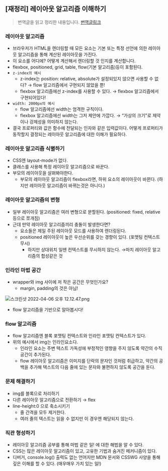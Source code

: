 ## [재정리] 레이아웃 알고리즘 이해하기

> 번역글을 읽고 정리한 내용입니다. [번역글링크](https://junghan92.medium.com/%EB%B2%88%EC%97%AD-%EB%A0%88%EC%9D%B4%EC%95%84%EC%9B%83-%EC%95%8C%EA%B3%A0%EB%A6%AC%EC%A6%98-%EC%9D%B4%ED%95%B4%ED%95%98%EA%B8%B0-baed8b1eca5f)

### 레이아웃 알고리즘

- 브라우저가 HTML을 렌더링할 때 모든 요소는 기본 또는 특정 선언에 의한 레이아웃 알고리즘을 통해 계산된 레이아웃을 가진다.
- 이 요소를 어디에? 어떻게 계산해서 렌더링할 것 인지를 계산합니다.
- flexbox, positioned, grid, table, flow(기본 알고리즘)등이 포함된다.
- `z-index의 예시`
  - z-index는 position: relative, absolute가 설정되있지 않으면 사용할 수 없다? → flow 알고리즘에서 구현되지 않았을 뿐!
  - flexbox 알고리즘에선 z-index를 사용할 수 있다. → flexbox 알고리즘에서 구현되어있다!
- `width: 2000px의 예시`
  - flow 알고리즘에선 width는 엄격한 규칙이다.
  - flexbox 알고리즘에선 width는 그저 제안에 가깝다. → “가상의 크기"로 제약이나 강제성을 의미하지 않는다.
- 결국 프로퍼티와 값은 함수에 전달되는 인자와 같은 입력값이다. 어떻게 프로퍼티가 동작할지 결정되는 레이아웃 알고리즘에 대한 이해가 필요하다.

### 레이아웃 알고리즘 식별하기

- CSS엔 layout-mode가 없다.
- 클래스를 사용해 특정 레이아웃 알고리즘으로 바꾼다.
- 부모의 레이아웃을 살펴봐야한다.
  - 부모의 레이아웃 알고리즘이 flexbox라면, 하위 요소의 레이아웃이 바뀐다. (하지만 레이아웃 알고리즘이 바뀌는것은 아니다.)

### 레이아웃 알고리즘의 변형

- 일부 레이아웃 알고리즘은 여러 변형으로 분할된다. (positioned: fixed, relative등으로 쪼개짐)
- 근데 만약 레이아웃 알고리즘끼리 충돌이 발생한다면?
  - 요소들은 제일 주된 레이아웃 모드를 사용하여 렌더링된다.
  - positioned 레이아웃이 높은 우선순위를 갖는 경향이 있다. (포맷팅 컨텍스트 무시)
    - 하지만 상대위치 일땐 컨텍스트를 무시하지 않는다. →마치 레이아웃 알고리즘의 합성같은 것

### 인라인 마법 공간

- wrapper와 img 사이에 저 작은 공간은 무엇인가요?
  - margin, padding의 것은 아님!

![스크린샷 2022-04-06 오후 12.12.47.png](https://s3-us-west-2.amazonaws.com/secure.notion-static.com/6cc2109a-fba2-47a3-b7de-b6511f93e96a/스크린샷_2022-04-06_오후_12.12.47.png)

- flow 알고리즘을 기반으로 알아봅시다!

### flow 알고리즘

- flow 알고리즘엔 블록 포맷팅 컨텍스트와 인라인 포맷팅 컨텍스트가 있다.
- 위의 예시에서 img는 인라인요소다.
  - 인라인 요소는 주변 텍스트 가독성에 부정적인 영향을 주지 않도록 약간의 수직 공간이 추가된다.
  - flow 레이아웃 알고리즘은 이미지를 단락의 문자인 것처럼 취급하고, 약간의 공백을 추가해 텍스트의 다음 줄에 있는 문자와 불편하지 않도록 공간을 둔다.

### 문제 해결하기

- img를 블록으로 처리하기
- 다른 레이아웃 알고리즘으로 전환하기 → flex
- line-height:0 으로 축소시키기
  - 줄 간격을 모두 제거한다.
  - 여러 줄의 텍스트는 읽을 수 없지만 이 경우엔 해당되지 않는다.

### 직관 형성하기

- 레이아웃 알고리즘 공부를 통해 마법 같은 일! 에 대한 해법을 알 수 있다.
- CSS는 많은 레이아웃 알고리즘이 있고, 고유한 기법과 숨겨진 메커니즘이 있다.
- 디버거, console.log() 출력도 없는 언어지만 MDN 문서와 CSSWG 사양을 통해 깊은 이해를 할 수 있다. (매우매우 가치 있는 일!)
